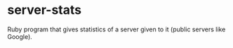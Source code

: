 # server-stats
Ruby program that gives statistics of a server given to it (public servers like Google).
